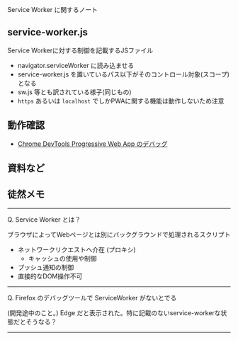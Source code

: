 Service Worker に関するノート

## service-worker.js

Service Workerに対する制御を記載するJSファイル

- navigator.serviceWorker に読み込ませる
- service-worker.js を置いているパス以下がそのコントロール対象(スコープ)となる
- sw.js 等とも訳されている様子(同じもの)
- `https` あるいは `localhost` でしかPWAに関する機能は動作しないため注意


## 動作確認

- [Chrome DevTools Progressive Web App のデバッグ](https://developers.google.com/web/tools/chrome-devtools/progressive-web-apps?hl=ja)


## 資料など



## 徒然メモ

---

Q. Service Worker とは？

ブラウザによってWebページとは別にバックグラウンドで処理されるスクリプト

- ネットワークリクエストへ介在 (プロキシ)
  - キャッシュの使用や制御
- プッシュ通知の制御
- 直接的なDOM操作不可

---

Q. Firefox のデバッグツールで ServiceWorker がないとでる

(開発途中のこと。) Edge だと表示された。特に記載のないservice-workerな状態だとそうなる？

---